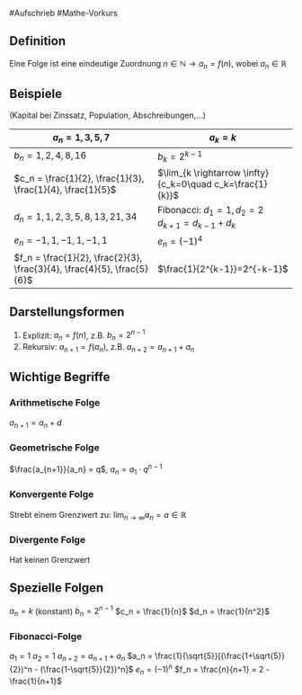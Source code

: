 #Aufschrieb #Mathe-Vorkurs 
## Definition
Eine Folge ist eine eindeutige Zuordnung $n \in \mathbb{N} \to a_n = f(n)$, wobei $a_n \in \mathbb{R}$
## Beispiele
(Kapital bei Zinssatz, Population, Abschreibungen,...)

| $a_n = 1, 3, 5, 7$                                                      | $a_k=k$                                                   |
| ----------------------------------------------------------------------- | --------------------------------------------------------- |
| $b_n = 1, 2, 4, 8, 16$                                                  | $b_k=2^{k-1}$                                             |
| $c_n = \frac{1}{2}, \frac{1}{3}, \frac{1}{4}, \frac{1}{5}$              | $\lim_{k \rightarrow \infty}{c_k=0\quad c_k=\frac{1}{k}}$ |
| $d_n = 1, 1, 2, 3, 5, 8, 13, 21, 34$                                    | Fibonacci: $d_1=1, d_2=2$<br>$d_{k+1} = d_{k-1} + d_k$    |
| $e_n = -1, 1, -1, 1, -1, 1$                                             | $e_n=(-1)^4$                                              |
| $f_n = \frac{1}{2}, \frac{2}{3}, \frac{3}{4}, \frac{4}{5}, \frac{5}{6}$ | $\frac{1}{2^{k-1}}=2^{-k-1}$                              |
## Darstellungsformen
1. Explizit: $a_n = f(n)$, z.B. $b_n = 2^{n-1}$
2. Rekursiv: $a_{n+1} = f(a_n)$, z.B. $a_{n+2} = a_{n+1} + a_n$
## Wichtige Begriffe
### Arithmetische Folge
$a_{n+1} = a_n + d$
### Geometrische Folge
$\frac{a_{n+1}}{a_n} = q$, $a_n = a_1 \cdot q^{n-1}$
### Konvergente Folge
Strebt einem Grenzwert zu: $\lim_{n \to \infty} a_n = a \in \mathbb{R}$
### Divergente Folge
Hat keinen Grenzwert
## Spezielle Folgen
$a_n = k$ (konstant) $b_n = 2^{n-1}$ $c_n = \frac{1}{n}$ $d_n = \frac{1}{n^2}$
### Fibonacci-Folge
$a_1 = 1$ 
$a_2 = 1$
$a_{n+2} = a_{n+1} + a_n$ 
$a_n = \frac{1}{\sqrt{5}}[(\frac{1+\sqrt{5}}{2})^n - (\frac{1-\sqrt{5}}{2})^n]$
$e_n = (-1)^n$
$f_n = \frac{n}{n+1} = 2 - \frac{1}{n+1}$